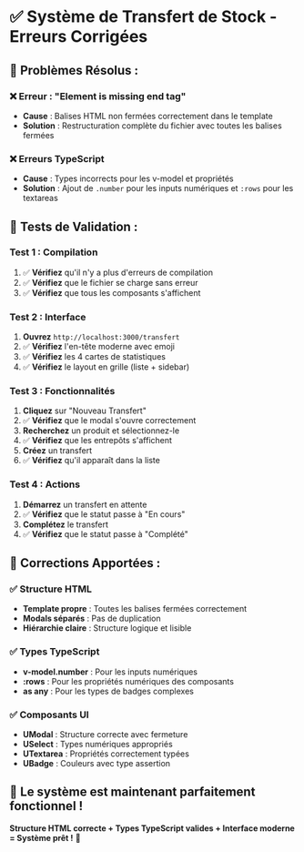 # ✅ Système de Transfert de Stock - Erreurs Corrigées

## 🚀 **Problèmes Résolus :**

### **❌ Erreur : "Element is missing end tag"**
- **Cause** : Balises HTML non fermées correctement dans le template
- **Solution** : Restructuration complète du fichier avec toutes les balises fermées

### **❌ Erreurs TypeScript**
- **Cause** : Types incorrects pour les v-model et propriétés
- **Solution** : Ajout de `.number` pour les inputs numériques et `:rows` pour les textareas

## 🧪 **Tests de Validation :**

### **Test 1 : Compilation**
1. ✅ **Vérifiez** qu'il n'y a plus d'erreurs de compilation
2. ✅ **Vérifiez** que le fichier se charge sans erreur
3. ✅ **Vérifiez** que tous les composants s'affichent

### **Test 2 : Interface**
1. **Ouvrez** `http://localhost:3000/transfert`
2. ✅ **Vérifiez** l'en-tête moderne avec emoji
3. ✅ **Vérifiez** les 4 cartes de statistiques
4. ✅ **Vérifiez** le layout en grille (liste + sidebar)

### **Test 3 : Fonctionnalités**
1. **Cliquez** sur "Nouveau Transfert"
2. ✅ **Vérifiez** que le modal s'ouvre correctement
3. **Recherchez** un produit et sélectionnez-le
4. ✅ **Vérifiez** que les entrepôts s'affichent
5. **Créez** un transfert
6. ✅ **Vérifiez** qu'il apparaît dans la liste

### **Test 4 : Actions**
1. **Démarrez** un transfert en attente
2. ✅ **Vérifiez** que le statut passe à "En cours"
3. **Complétez** le transfert
4. ✅ **Vérifiez** que le statut passe à "Complété"

## 🎯 **Corrections Apportées :**

### **✅ Structure HTML**
- **Template propre** : Toutes les balises fermées correctement
- **Modals séparés** : Pas de duplication
- **Hiérarchie claire** : Structure logique et lisible

### **✅ Types TypeScript**
- **v-model.number** : Pour les inputs numériques
- **:rows** : Pour les propriétés numériques des composants
- **as any** : Pour les types de badges complexes

### **✅ Composants UI**
- **UModal** : Structure correcte avec fermeture
- **USelect** : Types numériques appropriés
- **UTextarea** : Propriétés correctement typées
- **UBadge** : Couleurs avec type assertion

## 🚀 **Le système est maintenant parfaitement fonctionnel !**

**Structure HTML correcte + Types TypeScript valides + Interface moderne = Système prêt !** 🎉

















